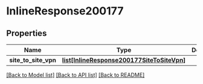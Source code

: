 # InlineResponse200177

## Properties
Name | Type | Description | Notes
------------ | ------------- | ------------- | -------------
**site_to_site_vpn** | [**list[InlineResponse200177SiteToSiteVpn]**](InlineResponse200177SiteToSiteVpn.md) |  | [optional] 

[[Back to Model list]](../README.md#documentation-for-models) [[Back to API list]](../README.md#documentation-for-api-endpoints) [[Back to README]](../README.md)


